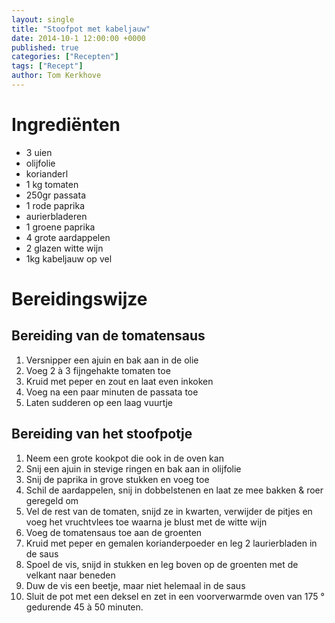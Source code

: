 ```yaml
---
layout: single
title: "Stoofpot met kabeljauw"
date: 2014-10-1 12:00:00 +0000
published: true
categories: ["Recepten"]
tags: ["Recept"]
author: Tom Kerkhove
---
```


# Ingrediënten

- 3 uien
- olijfolie
- korianderl
- 1 kg tomaten
- 250gr passata
- 1 rode paprika
- aurierbladeren
- 1 groene paprika
- 4 grote aardappelen
- 2 glazen witte wijn
- 1kg kabeljauw op vel

# Bereidingswijze

## Bereiding van de tomatensaus
					
1. Versnipper een ajuin en bak aan in de olie
2. Voeg 2 à 3 fijngehakte tomaten toe
3. Kruid met peper en zout en laat even inkoken
4. Voeg na een paar minuten de passata toe
5. Laten sudderen op een laag vuurtje
					
				
## Bereiding van het stoofpotje
					
1. Neem een grote kookpot die ook in de oven kan
2. Snij een ajuin in stevige ringen en bak aan in olijfolie
3. Snij de paprika in grove stukken en voeg toe
4. Schil de aardappelen, snij in dobbelstenen en laat ze mee bakken & roer geregeld om
5. Vel de rest van de tomaten, snijd ze in kwarten, verwijder de pitjes en voeg het vruchtvlees toe waarna je blust met de witte wijn
6. Voeg de tomatensaus toe aan de groenten
7. Kruid met peper en gemalen korianderpoeder en leg 2 laurierbladen in de saus
8. Spoel de vis, snijd in stukken en leg boven op de groenten met de velkant naar beneden
9. Duw de vis een beetje, maar niet helemaal in de saus
10. Sluit de pot met een deksel en zet in een voorverwarmde oven van 175 ° gedurende 45 à 50 minuten.